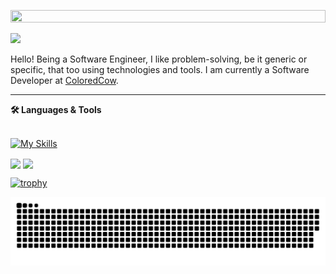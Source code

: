 <p align='center'>
  <img src='https://user-images.githubusercontent.com/74038190/225813708-98b745f2-7d22-48cf-9150-083f1b00d6c9.gif' width="100%" height="30%"/>
</p>
<img src='https://user-images.githubusercontent.com/74038190/212284100-561aa473-3905-4a80-b561-0d28506553ee.gif' />


Hello! Being a Software Engineer, I like problem-solving, be it generic or specific, that too using technologies and tools. I am currently a Software Developer at <a href="https://coloredcow.com?utm_source=github&utm_medium=P4NK4J">ColoredCow</a>. 

<hr/>
    <summary><b>🛠️ Languages & Tools</b></summary><br/>
  
  [![My Skills](https://skillicons.dev/icons?i=react,tailwind,js,flutter,androidstudio,html,css,py,java,cpp,figma)](https://skillicons.dev)
    
<img align="center" src="https://github-readme-stats.vercel.app/api?username=GauravGusain98&show_icons=true&include_all_commits=true&count_private=true&line_height=24&theme=vue&hide=stars" />  <img align="center" src="https://github-readme-stats.vercel.app/api/top-langs/?username=GauravGusain98&show_icons=true&include_all_commits=true&line_height=30&count_private=true&layout=compact&theme=vue" />

[![trophy](https://github-profile-trophy.vercel.app/?username=GauravGusain98&margin-w=15)](https://github.com/GauravGusain98/github-profile-trophy)

![Snake animation](https://github.com/GauravGusain98/GauravGusain98/blob/snake/github-contribution-grid-snake.svg)
